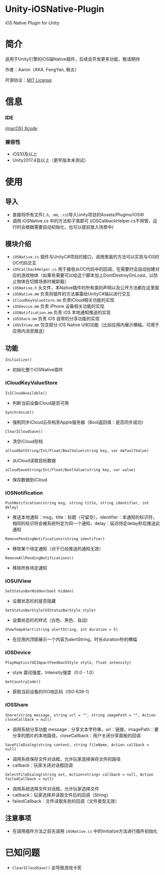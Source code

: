 # Unity-iOSNative-Plugin
 iOS Native Plugin for Unity

# 简介
适用于Unity引擎的iOS端Native插件，后续会开发更多功能，敬请期待

作者：Aaron（AKA. FengYan, 枫炎）

开源协议：[MIT License](https://github.com/Aaron8052/Unity-iOSNative-Plugin/blob/main/LICENSE)

# 信息

### IDE
[(macOS) Xcode](https://developer.apple.com/download/all/?q=Xcode)

### 兼容性
- iOS10及以上
- Unity2017.4及以上（更早版本未测试）

# 使用
## 导入
- 直接将所有文件(`.h`, `.mm`, `.cs`)导入Unity项目的Assets/Plugins/iOS中
- 调用 iOSNative.cs 中的方法和子类即可 (iOSCallbackHelper.cs不用管，运行时会根据需要自动初始化，也可以提前放入场景中)

## 模块介绍
- `iOSNative.cs` 插件与UnityC#项目的接口，调用里面的方法可以实现与iOS的OC代码交互
- `iOSCallbackHelper.cs` 用于接收从OC代码中的回调，在需要时会自动创建对应的游戏物体（如果有需要可以给这个脚本加上DontDestroyOnLoad，以防止物体在切换场景时被卸载）
- `iOSNative.h` 头文件，本Native插件的所有类的声明以及公开方法都在这里面
- `iOSNative.mm` 负责将插件的方法暴露给UnityC#端以进行交互
- `iCloudKeyValueStore.mm` 负责iCloud相关功能的实现
- `iOSDevice.mm` 负责 iPhone 设备相关功能的实现
- `iOSNotification.mm` 负责 iOS 本地通知推送的实现
- `iOSShare.mm` 负责 iOS 自带的分享功能的实现
- `iOSUIView.mm` 包含部分 iOS Native UI的功能（比如应用内展示横幅，可用于应用内消息推送）

## 功能
`Initialize()`

- 初始化整个iOSNative插件

### iCloudKeyValueStore

`IsICloudAvailable()`

- 判断当前设备iCloud是否可用

`Synchronize()`

- 强制同步iCloud云存档至Apple服务器（Bool返回值：是否同步成功）

`ClearICloudSave()`

- 清空iCloud存档

`iCloudGetString/Int/Float/BoolValue(string key, var defaultValue)`

- 从iCloud读取目标数据

`iCloudSaveString/Int/Float/BoolValue(string key, var value)`

- 保存数据到iCloud

### iOSNotification
`PushNotification(string msg, string title, string identifier, int delay)`

- 推送本地通知：msg，title：标题（可留空），identifier：本通知的标识符，相同的标识符会被系统判定为同一个通知，delay：延迟待定delay秒后推送此通知

`RemovePendingNotifications(string identifier)`

- 移除某个待定通知（对于已经推送的通知无效）

`RemoveAllPendingNotifications()`

- 移除所有待定通知

### iOSUIView
`SetStatusBarHidden(bool hidden)`

- 设置状态栏的是否隐藏

`SetStatusBarStyle(UIStatusBarStyle style)`

- 设置状态栏的样式（白色、黑色、自动）

`ShowTempAlert(string alertString, int duration = 5)`

- 在应用内顶部展示一个内容为alertString，时长duration秒的横幅

### iOSDevice
`PlayHaptics(UIImpactFeedbackStyle style, float intensity)`

- style 震动强度，Intensity强度（0.0 - 1.0）

`GetCountryCode()`

- 获取当前设备的ISO地区码（ISO 639-1）

### iOSShare

`Share(string message, string url = "", string imagePath = "", Action closeCallback = null)`

- 调用系统分享功能 message：分享文本字符串，url：链接，imagePath：要分享的图片的本地路径，closeCallback：用户关闭分享面板的回调

`SaveFileDialog(string content, string fileName, Action callback = null)`

- 调用系统保存文件对话框，允许玩家选择保存文件的路径
- callback：玩家关闭对话框回调

`SelectFileDialog(string ext, Action<string> callback = null, Action failedCallback = null)`

- 调用系统选择文件对话框，允许玩家选择文件
 - callback：玩家选择并读取文件后的回调（String）
 - failedCallback：文件读取失败的回调（文件类型无效）

## 注意事项
- 在调用插件方法之前先调用 `iOSNative.cs` 中的Initialize方法进行插件初始化

# 已知问题
- `ClearICloudSave()` 会导致游戏卡死
